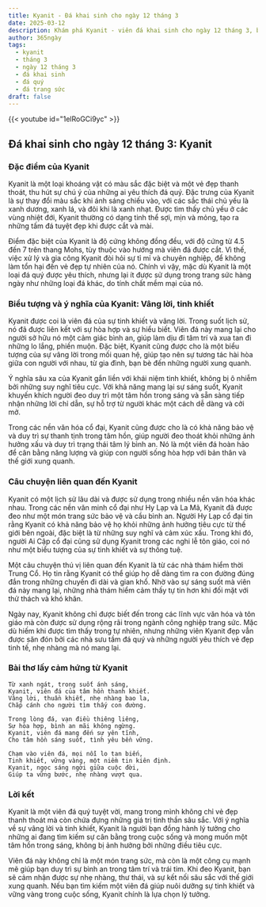 ```yaml
---
title: Kyanit - Đá khai sinh cho ngày 12 tháng 3
date: 2025-03-12
description: Khám phá Kyanit - viên đá khai sinh cho ngày 12 tháng 3, biểu tượng của Vâng lời, tinh khiết. Cùng tìm hiểu ý nghĩa sâu sắc của viên đá độc đáo này.
author: 365ngày
tags:
  - kyanit
  - tháng 3
  - ngày 12 tháng 3
  - đá khai sinh
  - đá quý
  - đá trang sức
draft: false
---
```


{{< youtube id="1elRoGCi9yc" >}}

## Đá khai sinh cho ngày 12 tháng 3: Kyanit

### Đặc điểm của Kyanit

Kyanit là một loại khoáng vật có màu sắc đặc biệt và một vẻ đẹp thanh thoát, thu hút sự chú ý của những ai yêu thích đá quý. Đặc trưng của Kyanit là sự thay đổi màu sắc khi ánh sáng chiếu vào, với các sắc thái chủ yếu là xanh dương, xanh lá, và đôi khi là xanh nhạt. Được tìm thấy chủ yếu ở các vùng nhiệt đới, Kyanit thường có dạng tinh thể sợi, mịn và mỏng, tạo ra những tấm đá tuyệt đẹp khi được cắt và mài.

Điểm đặc biệt của Kyanit là độ cứng không đồng đều, với độ cứng từ 4.5 đến 7 trên thang Mohs, tùy thuộc vào hướng mà viên đá được cắt. Vì thế, việc xử lý và gia công Kyanit đòi hỏi sự tỉ mỉ và chuyên nghiệp, để không làm tổn hại đến vẻ đẹp tự nhiên của nó. Chính vì vậy, mặc dù Kyanit là một loại đá quý được yêu thích, nhưng lại ít được sử dụng trong trang sức hàng ngày như những loại đá khác, do tính chất mềm mại của nó.

### Biểu tượng và ý nghĩa của Kyanit: Vâng lời, tinh khiết

Kyanit được coi là viên đá của sự tinh khiết và vâng lời. Trong suốt lịch sử, nó đã được liên kết với sự hòa hợp và sự hiểu biết. Viên đá này mang lại cho người sở hữu nó một cảm giác bình an, giúp làm dịu đi tâm trí và xua tan đi những lo lắng, phiền muộn. Đặc biệt, Kyanit cũng được cho là một biểu tượng của sự vâng lời trong mối quan hệ, giúp tạo nên sự tương tác hài hòa giữa con người với nhau, từ gia đình, bạn bè đến những người xung quanh.

Ý nghĩa sâu xa của Kyanit gắn liền với khái niệm tinh khiết, không bị ô nhiễm bởi những suy nghĩ tiêu cực. Với khả năng mang lại sự sáng suốt, Kyanit khuyến khích người đeo duy trì một tâm hồn trong sáng và sẵn sàng tiếp nhận những lời chỉ dẫn, sự hỗ trợ từ người khác một cách dễ dàng và cởi mở.

Trong các nền văn hóa cổ đại, Kyanit cũng được cho là có khả năng bảo vệ và duy trì sự thanh tịnh trong tâm hồn, giúp người đeo thoát khỏi những ảnh hưởng xấu và duy trì trạng thái tâm lý bình an. Nó là một viên đá hoàn hảo để cân bằng năng lượng và giúp con người sống hòa hợp với bản thân và thế giới xung quanh.

### Câu chuyện liên quan đến Kyanit

Kyanit có một lịch sử lâu dài và được sử dụng trong nhiều nền văn hóa khác nhau. Trong các nền văn minh cổ đại như Hy Lạp và La Mã, Kyanit đã được đeo như một món trang sức bảo vệ và cầu bình an. Người Hy Lạp cổ đại tin rằng Kyanit có khả năng bảo vệ họ khỏi những ảnh hưởng tiêu cực từ thế giới bên ngoài, đặc biệt là từ những suy nghĩ và cảm xúc xấu. Trong khi đó, người Ai Cập cổ đại cũng sử dụng Kyanit trong các nghi lễ tôn giáo, coi nó như một biểu tượng của sự tinh khiết và sự thông tuệ.

Một câu chuyện thú vị liên quan đến Kyanit là từ các nhà thám hiểm thời Trung Cổ. Họ tin rằng Kyanit có thể giúp họ dễ dàng tìm ra con đường đúng đắn trong những chuyến đi dài và gian khổ. Nhờ vào sự sáng suốt mà viên đá này mang lại, những nhà thám hiểm cảm thấy tự tin hơn khi đối mặt với thử thách và khó khăn.

Ngày nay, Kyanit không chỉ được biết đến trong các lĩnh vực văn hóa và tôn giáo mà còn được sử dụng rộng rãi trong ngành công nghiệp trang sức. Mặc dù hiếm khi được tìm thấy trong tự nhiên, nhưng những viên Kyanit đẹp vẫn được săn đón bởi các nhà sưu tầm đá quý và những người yêu thích vẻ đẹp tinh tế, nhẹ nhàng mà nó mang lại.

### Bài thơ lấy cảm hứng từ Kyanit

```
Từ xanh ngát, trong suốt ánh sáng,  
Kyanit, viên đá của tâm hồn thanh khiết.  
Vâng lời, thuần khiết, nhẹ nhàng bao la,  
Chắp cánh cho người tìm thấy con đường.

Trong lòng đá, vạn điều thiêng liêng,  
Sự hòa hợp, bình an mãi không ngừng.  
Kyanit, viên đá mang đến sự yên tĩnh,  
Cho tâm hồn sáng suốt, tình yêu bền vững.

Chạm vào viên đá, mọi nỗi lo tan biến,  
Tinh khiết, vững vàng, một niềm tin kiên định.  
Kyanit, ngọc sáng ngời giữa cuộc đời,  
Giúp ta vững bước, nhẹ nhàng vượt qua.
```

### Lời kết

Kyanit là một viên đá quý tuyệt vời, mang trong mình không chỉ vẻ đẹp thanh thoát mà còn chứa đựng những giá trị tinh thần sâu sắc. Với ý nghĩa về sự vâng lời và tinh khiết, Kyanit là người bạn đồng hành lý tưởng cho những ai đang tìm kiếm sự cân bằng trong cuộc sống và mong muốn một tâm hồn trong sáng, không bị ảnh hưởng bởi những điều tiêu cực.

Viên đá này không chỉ là một món trang sức, mà còn là một công cụ mạnh mẽ giúp bạn duy trì sự bình an trong tâm trí và trái tim. Khi đeo Kyanit, bạn sẽ cảm nhận được sự nhẹ nhàng, thư thái, và sự kết nối sâu sắc với thế giới xung quanh. Nếu bạn tìm kiếm một viên đá giúp nuôi dưỡng sự tinh khiết và vững vàng trong cuộc sống, Kyanit chính là lựa chọn lý tưởng.